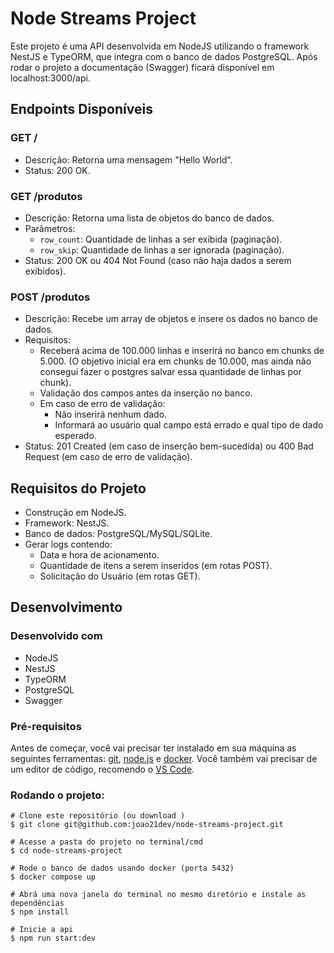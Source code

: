 # Node Streams Project

Este projeto é uma API desenvolvida em NodeJS utilizando o framework NestJS e TypeORM, que integra com o banco de dados PostgreSQL. Após rodar o projeto a documentação (Swagger) ficará disponível em localhost:3000/api.

## Endpoints Disponíveis

### GET /

- Descrição: Retorna uma mensagem "Hello World".
- Status: 200 OK.

### GET /produtos

- Descrição: Retorna uma lista de objetos do banco de dados.
- Parâmetros:
  - `row_count`: Quantidade de linhas a ser exibida (paginação).
  - `row_skip`: Quantidade de linhas a ser ignorada (paginação).
- Status: 200 OK ou 404 Not Found (caso não haja dados a serem exibidos).

### POST /produtos

- Descrição: Recebe um array de objetos e insere os dados no banco de dados.
- Requisitos:
  - Receberá acima de 100.000 linhas e inserirá no banco em chunks de 5.000. (O objetivo inicial era em chunks de 10.000, mas ainda não consegui fazer o postgres salvar essa quantidade de linhas por chunk).
  - Validação dos campos antes da inserção no banco.
  - Em caso de erro de validação:
    - Não inserirá nenhum dado.
    - Informará ao usuário qual campo está errado e qual tipo de dado esperado.
- Status: 201 Created (em caso de inserção bem-sucedida) ou 400 Bad Request (em caso de erro de validação).

## Requisitos do Projeto

- Construção em NodeJS.
- Framework: NestJS.
- Banco de dados: PostgreSQL/MySQL/SQLite.
- Gerar logs contendo:
  - Data e hora de acionamento.
  - Quantidade de itens a serem inseridos (em rotas POST).
  - Solicitação do Usuário (em rotas GET).

## Desenvolvimento

### Desenvolvido com
- NodeJS
- NestJS
- TypeORM
- PostgreSQL
- Swagger

### Pré-requisitos
Antes de começar, você vai precisar ter instalado em sua máquina as seguintes ferramentas:
[git](https://git-scm.com), [node.js](https://nodejs.org/en/) e [docker](https://www.docker.com/).
Você também vai precisar de um editor de código, recomendo o [VS Code](https://code.visualstudio.com/).

### Rodando o projeto:

```shell
# Clone este repositório (ou download )
$ git clone git@github.com:joao21dev/node-streams-project.git

# Acesse a pasta do projeto no terminal/cmd
$ cd node-streams-project

# Rode o banco de dados usando docker (porta 5432)
$ docker compose up

# Abrá uma nova janela do terminal no mesmo diretório e instale as dependências
$ npm install

# Inicie a api
$ npm run start:dev
```
